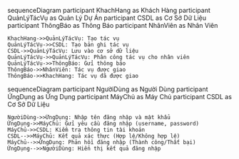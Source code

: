 sequenceDiagram
    participant KhachHang as Khách Hàng
    participant QuảnLýTácVụ as Quản Lý Dự Án
    participant CSDL as Cơ Sở Dữ Liệu
    participant ThôngBáo as Thông Báo
    participant NhânViên as Nhân Viên
    
    KhachHang->>QuảnLýTácVụ: Tạo tác vụ
    QuảnLýTácVụ->>CSDL: Tạo bản ghi tác vụ
    CSDL->>QuảnLýTácVụ: Lưu vào cơ sở dữ liệu
    QuảnLýTácVụ->>QuảnLýTácVụ: Phân công tác vụ cho nhân viên
    QuảnLýTácVụ->>ThôngBáo: Gửi thông báo
    ThôngBáo->>NhânViên: Tác vụ được giao
    ThôngBáo->>KhachHang: Tác vụ đã được giao

sequenceDiagram
    participant NgườiDùng as Người Dùng
    participant ỨngDụng as Ứng Dụng
    participant MáyChủ as Máy Chủ
    participant CSDL as Cơ Sở Dữ Liệu
    
    NgườiDùng->>ỨngDụng: Nhập tên đăng nhập và mật khẩu
    ỨngDụng->>MáyChủ: Gửi yêu cầu đăng nhập (username, password)
    MáyChủ->>CSDL: Kiểm tra thông tin tài khoản
    CSDL-->>MáyChủ: Kết quả xác thực (Hợp lệ/Không hợp lệ)
    MáyChủ-->>ỨngDụng: Phản hồi đăng nhập (Thành công/Thất bại)
    ỨngDụng-->>NgườiDùng: Hiển thị kết quả đăng nhập


